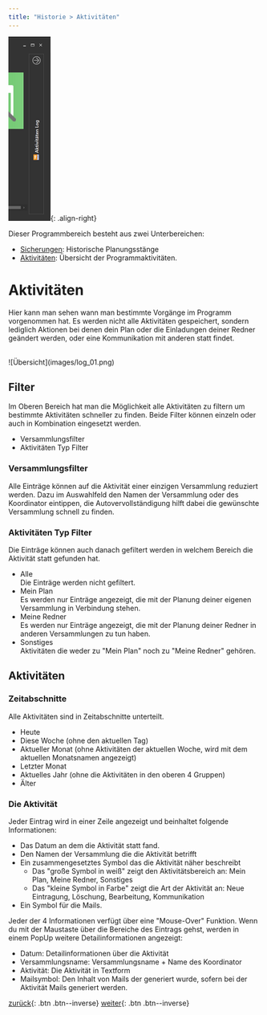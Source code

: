 ```yaml
---
title: "Historie > Aktivitäten"
---
```

![Icon](images/menu_icon_11.png){: .align-right}


Dieser Programmbereich besteht aus zwei Unterbereichen:

* [Sicherungen](HistorieSicherungen.md): Historische Planungsstänge
* [Aktivitäten](HistorieAktivitäten.md): Übersicht der Programmaktivitäten.

# Aktivitäten

Hier kann man sehen wann man bestimmte Vorgänge im Programm vorgenommen hat. 
Es werden nicht alle Aktivitäten gespeichert, sondern lediglich Aktionen bei denen dein Plan oder die Einladungen deiner Redner geändert werden, 
oder eine Kommunikation mit anderen statt findet.

<br clear="all" />
![Übersicht](images/log_01.png)

## Filter

Im Oberen Bereich hat man die Möglichkeit alle Aktivitäten zu filtern um bestimmte Aktivitäten schneller zu finden.
Beide Filter können einzeln oder auch in Kombination eingesetzt werden.

* Versammlungsfilter
* Aktivitäten Typ Filter

### Versammlungsfilter

Alle Einträge können auf die Aktivität einer einzigen Versammlung reduziert werden. Dazu im Auswahlfeld den Namen der Versammlung oder des Koordinator eintippen, die Autovervollständigung hilft dabei die gewünschte Versammlung schnell zu finden.

### Aktivitäten Typ Filter

Die Einträge können auch danach gefiltert werden in welchem Bereich die Aktivität statt gefunden hat.

* Alle  
  Die Einträge werden nicht gefiltert.
* Mein Plan  
  Es werden nur Einträge angezeigt, die mit der Planung deiner eigenen Versammlung in Verbindung stehen.
* Meine Redner  
  Es werden nur Einträge angezeigt, die mit der Planung deiner Redner in anderen Versammlungen zu tun haben.
* Sonstiges  
  Aktivitäten die weder zu "Mein Plan" noch zu "Meine Redner" gehören.

## Aktivitäten

### Zeitabschnitte

Alle Aktivitäten sind in Zeitabschnitte unterteilt.
* Heute
* Diese Woche (ohne den aktuellen Tag)
* Aktueller Monat (ohne Aktivitäten der aktuellen Woche, wird mit dem aktuellen Monatsnamen angezeigt)
* Letzter Monat
* Aktuelles Jahr (ohne die Aktivitäten in den oberen 4 Gruppen)
* Älter

### Die Aktivität
Jeder Eintrag wird in einer Zeile angezeigt und beinhaltet folgende Informationen:

* Das Datum an dem die Aktivität statt fand.
* Den Namen der Versammlung die die Aktivität betrifft
* Ein zusammengesetztes Symbol das die Aktivität näher beschreibt
  * Das "große Symbol in weiß" zeigt den Aktivitätsbereich an: Mein Plan, Meine Redner, Sonstiges
  * Das "kleine Symbol in Farbe" zeigt die Art der Aktivität an: Neue Eintragung, Löschung, Bearbeitung, Kommunikation
* Ein Symbol für die Mails.

Jeder der 4 Informationen verfügt über eine "Mouse-Over" Funktion. Wenn du mit der Maustaste über die Bereiche des Eintrags gehst, werden in einem PopUp weitere Detailinformationen angezeigt:
* Datum: Detailinformationen über die Aktivität
* Versammlungsname: Versammlungsname + Name des Koordinator
* Aktivität: Die Aktivität in Textform
* Mailsymbol: Den Inhalt von Mails der generiert wurde, sofern bei der Aktivität Mails generiert werden.


[zurück](HistorieSicherung.md){: .btn .btn--inverse}  [weiter](Konzept.md){: .btn .btn--inverse}